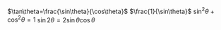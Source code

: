 $\tan\theta=\frac{\sin\theta}{\cos\theta}$
$\frac{1}{\sin\theta}$
$\sin^2\theta+\cos^2\theta=1$
$\sin2\theta=2\sin\theta\cos\theta$
